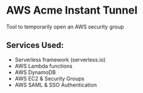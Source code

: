 # AWS Acme Instant Tunnel
Tool to temporarily open an AWS security group
## Services Used:
 - Serverless framework (serverless.io)
 - AWS Lambda functions 
 - AWS DynamoDB
 - AWS EC2 & Security Groups
 - AWS SAML & SSO Authentication
